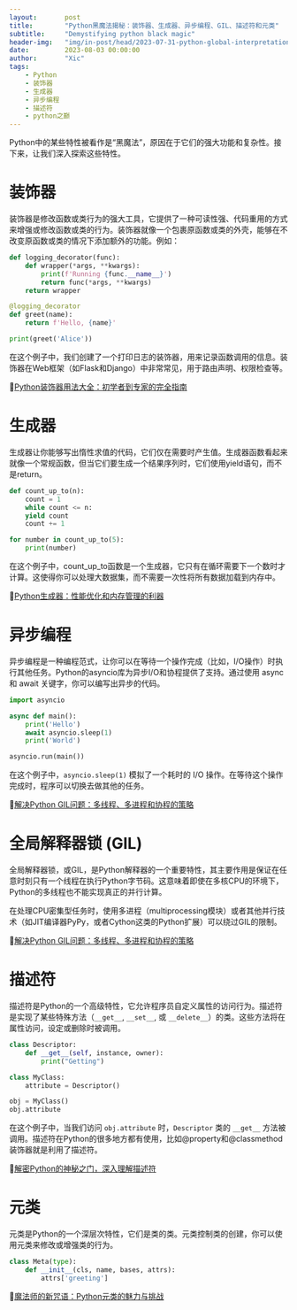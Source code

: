 ```yaml
---
layout:       post
title:        "Python黑魔法揭秘：装饰器、生成器、异步编程、GIL、描述符和元类"
subtitle:     "Demystifying python black magic"
header-img:   "img/in-post/head/2023-07-31-python-global-interpretation-lock.jpg"
date:         2023-08-03 00:00:00
author:       "Xic"
tags:
    - Python
    - 装饰器
    - 生成器
    - 异步编程
    - 描述符
    - python之巅
---
```

Python中的某些特性被看作是“黑魔法”，原因在于它们的强大功能和复杂性。接下来，让我们深入探索这些特性。

# 装饰器

装饰器是修改函数或类行为的强大工具，它提供了一种可读性强、代码重用的方式来增强或修改函数或类的行为。装饰器就像一个包裹原函数或类的外壳，能够在不改变原函数或类的情况下添加额外的功能。例如：

```python
def logging_decorator(func):
    def wrapper(*args, **kwargs):
        print(f'Running {func.__name__}')
        return func(*args, **kwargs)
    return wrapper

@logging_decorator
def greet(name):
    return f'Hello, {name}'

print(greet('Alice'))
```
在这个例子中，我们创建了一个打印日志的装饰器，用来记录函数调用的信息。装饰器在Web框架（如Flask和Django）中非常常见，用于路由声明、权限检查等。

🔗[Python装饰器用法大全：初学者到专家的完全指南](/2023/08/04/python-decorator/)

# 生成器

生成器让你能够写出惰性求值的代码，它们仅在需要时产生值。生成器函数看起来就像一个常规函数，但当它们要生成一个结果序列时，它们使用yield语句，而不是return。

```python
def count_up_to(n):
    count = 1
    while count <= n:
    yield count
    count += 1

for number in count_up_to(5):
    print(number)
```
在这个例子中，count_up_to函数是一个生成器，它只有在循环需要下一个数时才计算。这使得你可以处理大数据集，而不需要一次性将所有数据加载到内存中。

🔗[Python生成器：性能优化和内存管理的利器](/2023/08/04/python-generator/)

# 异步编程

异步编程是一种编程范式，让你可以在等待一个操作完成（比如，I/O操作）时执行其他任务。Python的asyncio库为异步I/O和协程提供了支持。通过使用 async 和 await 关键字，你可以编写出异步的代码。

```python
import asyncio

async def main():
    print('Hello')
    await asyncio.sleep(1)
    print('World')

asyncio.run(main())
```
在这个例子中，`asyncio.sleep(1)` 模拟了一个耗时的 I/O 操作。在等待这个操作完成时，程序可以切换去做其他的任务。

🔗[解决Python GIL问题：多线程、多进程和协程的策略](/2023/07/31/python-global-interpretation-lock/)

# 全局解释器锁 (GIL)

全局解释器锁，或GIL，是Python解释器的一个重要特性，其主要作用是保证在任意时刻只有一个线程在执行Python字节码。这意味着即使在多核CPU的环境下，Python的多线程也不能实现真正的并行计算。

在处理CPU密集型任务时，使用多进程（multiprocessing模块）或者其他并行技术（如JIT编译器PyPy，或者Cython这类的Python扩展）可以绕过GIL的限制。

🔗[解决Python GIL问题：多线程、多进程和协程的策略](/2023/07/31/python-global-interpretation-lock/)
# 描述符

描述符是Python的一个高级特性，它允许程序员自定义属性的访问行为。描述符是实现了某些特殊方法（`__get__`, `__set__`, 或 `__delete__`）的类。这些方法将在属性访问，设定或删除时被调用。

```python
class Descriptor:
    def __get__(self, instance, owner):
        print("Getting")

class MyClass:
    attribute = Descriptor()

obj = MyClass()
obj.attribute
```
在这个例子中，当我们访问 `obj.attribute` 时，`Descriptor` 类的 `__get__` 方法被调用。描述符在Python的很多地方都有使用，比如@property和@classmethod装饰器就是利用了描述符。

🔗[解密Python的神秘之门，深入理解描述符](/2023/08/04/python-descriptor/)

# 元类

元类是Python的一个深层次特性，它们是类的类。元类控制类的创建，你可以使用元类来修改或增强类的行为。

```python
class Meta(type):
    def __init__(cls, name, bases, attrs):
        attrs['greeting']
```
🔗[魔法师的新咒语：Python元类的魅力与挑战](/2023/08/04/python-metaclasses/)
